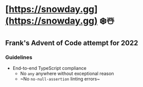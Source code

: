 # [https://snowday.gg](https://snowday.gg) ❄️☃️

## Frank's Advent of Code attempt for 2022

### Guidelines

* End-to-end TypeScript compliance
  * No `any` anywhere without exceptional reason
  * ~No `no-null-assertion` linting errors~
  
